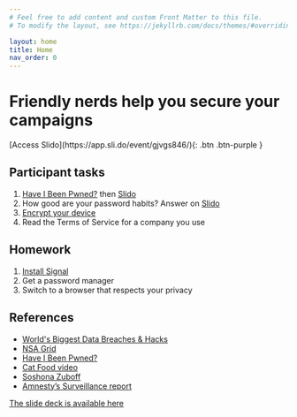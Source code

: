 ```yaml
---
# Feel free to add content and custom Front Matter to this file.
# To modify the layout, see https://jekyllrb.com/docs/themes/#overriding-theme-defaults

layout: home
title: Home
nav_order: 0
---
```


# Friendly nerds help you secure your campaigns

<span class="fs-6">
[Access Slido](https://app.sli.do/event/gjvgs846/){: .btn .btn-purple }
</span>

## Participant tasks

1. [Have I Been Pwned?](https://haveibeenpwned.com) then [Slido](https://app.sli.do/event/gjvgs846/)
1. How good are your password habits? Answer on [Slido](https://app.sli.do/event/gjvgs846/)
1. [Encrypt your device](/encrypt)
1. Read the Terms of Service for a company you use

## Homework

1. [Install Signal](/signal)
1. Get a password manager
1. Switch to a browser that respects your privacy

## References

* [World's Biggest Data Breaches & Hacks](https://informationisbeautiful.net/visualizations/worlds-biggest-data-breaches-hacks/)
* [NSA Grid](https://projects.propublica.org/nsa-grid/)
* [Have I Been Pwned?](https://haveibeenpwned.com)
* [Cat Food video](https://youtu.be/U0SOxb_Lfps)
* [Soshona Zuboff](https://www.youtube.com/watch?v=w2lbYIr05-8)
* [Amnesty’s Surveillance report](https://www.amnesty.org/download/Documents/POL3014042019ENGLISH.PDF)

[The slide deck is available here](https://docs.google.com/presentation/d/1DJEXmXU9eMO_fRzu3AsDPocDoT9KqOGsEZUOUBTQ_qM/edit)

